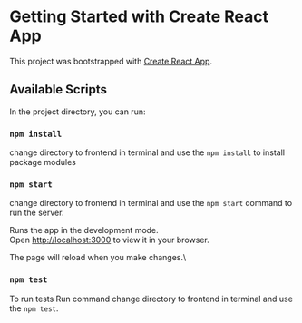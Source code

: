 # Getting Started with Create React App

This project was bootstrapped with [Create React App](https://github.com/facebook/create-react-app).

## Available Scripts

In the project directory, you can run:

### `npm install`

change directory to frontend in terminal and use the `npm install` to install package modules

### `npm start`

change directory to frontend in terminal and use the `npm start` command to run the server.

Runs the app in the development mode.\
Open [http://localhost:3000](http://localhost:3000) to view it in your browser.

The page will reload when you make changes.\

### `npm test`

To run tests Run command change directory to frontend in terminal and use the `npm test`.